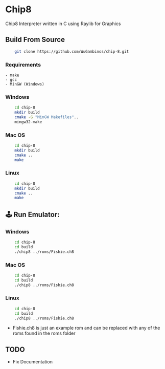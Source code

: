 # Chip8

Chip8 Interpreter written in C using Raylib for Graphics


## Build From Source
```bash
    git clone https://github.com/WuGambinos/chip-8.git
```

### Requirements
    - make
    - gcc 
    - MinGW (Windows)

### Windows
```bash
    cd chip-8
    mkdir build
    cmake -G "MinGW Makefiles"..
    mingw32-make
```

### Mac OS
```bash
    cd chip-8
    mkdir build
    cmake ..
    make
```

### Linux 
```bash
    cd chip-8
    mkdir build
    cmake ..
    make
```

## :joystick: Run Emulator: 

### Windows
```bash
    cd chip-8
    cd build
    ./chip8 ../roms/Fishie.ch8
```

### Mac OS
```bash
    cd chip-8
    cd build
    ./chip8 ../roms/Fishie.ch8
```

### Linux 
```bash
    cd chip-8
    cd build
    ./chip8 ../roms/Fishie.ch8
```

* Fishie.ch8 is just an example rom and can be replaced with any of the roms found in the roms folder

## TODO
* Fix Documentation
